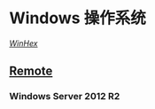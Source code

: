 # Windows 操作系统

[*WinHex*](http://winhex.com/winhex/)

## [Remote](https://docs.microsoft.com/windows-server/remote/)

### Windows Server 2012 R2
